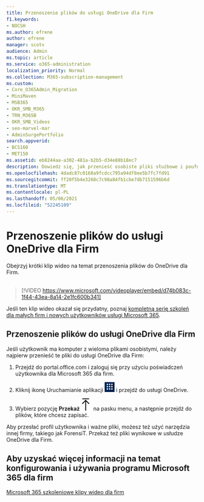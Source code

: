 ```yaml
---
title: Przenoszenie plików do usługi OneDrive dla Firm
f1.keywords:
- NOCSH
ms.author: efrene
author: efrene
manager: scotv
audience: Admin
ms.topic: article
ms.service: o365-administration
localization_priority: Normal
ms.collection: M365-subscription-management
ms.custom:
- Core_O365Admin_Migration
- MiniMaven
- MSB365
- OKR_SMB_M365
- TRN_M365B
- OKR_SMB_Videos
- seo-marvel-mar
- AdminSurgePortfolio
search.appverid:
- BCS160
- MET150
ms.assetid: eb8244aa-a302-481a-b2b5-d34e88b18ec7
description: Dowiedz się, jak przenieść osobiste pliki służbowe i poufne pliki firmowe OneDrive dla Firm w kilku prostych krokach.
ms.openlocfilehash: 4dadc87c0168a9fcdcc795a94df8ee5b7fc7fd91
ms.sourcegitcommit: ff20f5b4e3268c7c98a84fb1cbe7db7151596b6d
ms.translationtype: MT
ms.contentlocale: pl-PL
ms.lasthandoff: 05/06/2021
ms.locfileid: "52245109"
---
```

# <a name="move-files-to-onedrive-for-business"></a>Przenoszenie plików do usługi OneDrive dla Firm

Obejrzyj krótki klip wideo na temat przenoszenia plików do OneDrive dla Firm.<br><br>

> [!VIDEO https://www.microsoft.com/videoplayer/embed/d74b083c-1f44-43ea-8a14-2e1fc600b341] 

Jeśli ten klip wideo okazał się przydatny, poznaj [kompletną serię szkoleń dla małych firm i nowych użytkowników usługi Microsoft 365](../business-video/index.yml).


## <a name="move-files-to-onedrive-for-business"></a>Przenoszenie plików do usługi OneDrive dla Firm

Jeśli użytkownik ma komputer z wieloma plikami osobistymi, należy najpierw przenieść te pliki do usługi OneDrive dla Firm:
  
1. Przejdź do portal.office.com i zaloguj się przy użyciu poświadczeń użytkownika dla Microsoft 365 dla firm.

2. Kliknij ikonę Uruchamianie aplikacji ![The app launcher icon in Office 365](../media/7502f4ec-3c9a-435d-a7b4-b9cda85189a7.png) i przejdź do usługi OneDrive. 
    
3. Wybierz pozycję **Przekaż**![Upload](../media/d9b963b8-10af-42e2-953d-360301b83d3c.png) na pasku menu, a następnie przejdź do plików, które chcesz zapisać. 
    
Aby przesłać profil użytkownika i ważne pliki, możesz też użyć narzędzia innej firmy, takiego jak ForensiT. Przekaż też pliki wynikowe w usłudze OneDrive dla Firm.
  
## <a name="for-more-on-setting-up-and-using-microsoft-365-for-business"></a>Aby uzyskać więcej informacji na temat konfigurowania i używania programu Microsoft 365 dla firm

[Microsoft 365 szkoleniowe klipy wideo dla firm](../business-video/index.yml)
